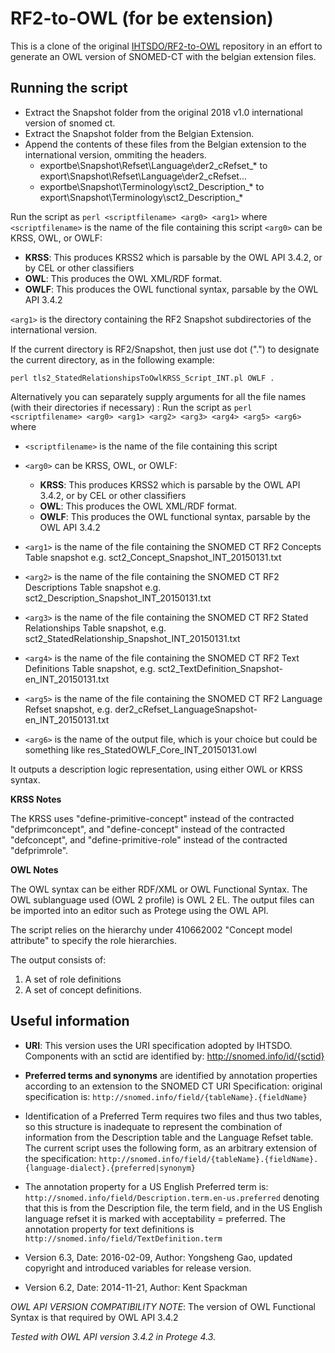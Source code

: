 # RF2-to-OWL (for be extension)

This is a clone of the original [IHTSDO/RF2-to-OWL](https://github.com/IHTSDO/RF2-to-OWL) repository in an effort to generate an OWL version of SNOMED-CT with the belgian extension files.

## Running the script

- Extract the Snapshot folder from the original 2018 v1.0 international version of snomed ct.
- Extract the Snapshot folder from the Belgian Extension.
- Append the contents of these files from the Belgian extension to the international version, ommiting the headers.
  - exportbe\Snapshot\Refset\Language\der2_cRefset_* to export\Snapshot\Refset\Language\der2_cRefset...
  - exportbe\Snapshot\Terminology\sct2_Description_* to export\Snapshot\Terminology\sct2_Description_*

Run the script as `perl <scriptfilename> <arg0> <arg1>` where `<scriptfilename>` is the name of the file containing this script `<arg0>` can be KRSS, OWL, or OWLF:

- **KRSS**: This produces KRSS2 which is parsable by the OWL API 3.4.2, or by CEL or other classifiers
- **OWL**: This produces the OWL XML/RDF format.
- **OWLF**: This produces the OWL functional syntax, parsable by the OWL API 3.4.2

`<arg1>` is the directory containing the RF2 Snapshot subdirectories of the international version.

If the current directory is RF2/Snapshot, then just use dot (".") to designate the current directory, as in the following example:

`perl tls2_StatedRelationshipsToOwlKRSS_Script_INT.pl OWLF .`

Alternatively you can separately supply arguments for all the file names (with their directories if necessary) : Run the script as `perl <scriptfilename> <arg0> <arg1> <arg2> <arg3> <arg4> <arg5> <arg6>` where

- `<scriptfilename>` is the name of the file containing this script
- `<arg0>` can be KRSS, OWL, or OWLF:

  - **KRSS**: This produces KRSS2 which is parsable by the OWL API 3.4.2, or by CEL or other classifiers
  - **OWL**: This produces the OWL XML/RDF format.
  - **OWLF**: This produces the OWL functional syntax, parsable by the OWL API 3.4.2

- `<arg1>` is the name of the file containing the SNOMED CT RF2 Concepts Table snapshot e.g. sct2_Concept_Snapshot_INT_20150131.txt
- `<arg2>` is the name of the file containing the SNOMED CT RF2 Descriptions Table snapshot e.g. sct2_Description_Snapshot_INT_20150131.txt
- `<arg3>` is the name of the file containing the SNOMED CT RF2 Stated Relationships Table snapshot, e.g. sct2_StatedRelationship_Snapshot_INT_20150131.txt
- `<arg4>` is the name of the file containing the SNOMED CT RF2 Text Definitions Table snapshot, e.g. sct2_TextDefinition_Snapshot-en_INT_20150131.txt
- `<arg5>` is the name of the file containing the SNOMED CT RF2 Language Refset snapshot, e.g. der2_cRefset_LanguageSnapshot-en_INT_20150131.txt
- `<arg6>` is the name of the output file, which is your choice but could be something like res_StatedOWLF_Core_INT_20150131.owl

It outputs a description logic representation, using either OWL or KRSS syntax.

**KRSS Notes**

The KRSS uses "define-primitive-concept" instead of the contracted "defprimconcept", and "define-concept" instead of the contracted "defconcept", and "define-primitive-role" instead of the contracted "defprimrole".

**OWL Notes**

The OWL syntax can be either RDF/XML or OWL Functional Syntax. The OWL sublanguage used (OWL 2 profile) is OWL 2 EL. The output files can be imported into an editor such as Protege using the OWL API.

The script relies on the hierarchy under 410662002 "Concept model attribute" to specify the role hierarchies.

The output consists of:

1. A set of role definitions
2. A set of concept definitions.

## Useful information

- **URI**: This version uses the URI specification adopted by IHTSDO. Components with an sctid are identified by: <http://snomed.info/id/{sctid}>
- **Preferred terms and synonyms** are identified by annotation properties according to an extension to the SNOMED CT URI Specification: original specification is: `http://snomed.info/field/{tableName}.{fieldName}`
- Identification of a Preferred Term requires two files and thus two tables, so this structure is inadequate to represent the combination of information from the Description table and the Language Refset table. The current script uses the following form, as an arbitrary extension of the specification: `http://snomed.info/field/{tableName}.{fieldName}.{language-dialect}.{preferred|synonym}`
- The annotation property for a US English Preferred term is: `http://snomed.info/field/Description.term.en-us.preferred` denoting that this is from the Description file, the term field, and in the US English language refset it is marked with acceptability = preferred. The annotation property for text definitions is `http://snomed.info/field/TextDefinition.term`

- Version 6.3, Date: 2016-02-09, Author: Yongsheng Gao, updated copyright and introduced variables for release version.

- Version 6.2, Date: 2014-11-21, Author: Kent Spackman

_OWL API VERSION COMPATIBILITY NOTE_: The version of OWL Functional Syntax is that required by OWL API 3.4.2

_Tested with OWL API version 3.4.2 in Protege 4.3._